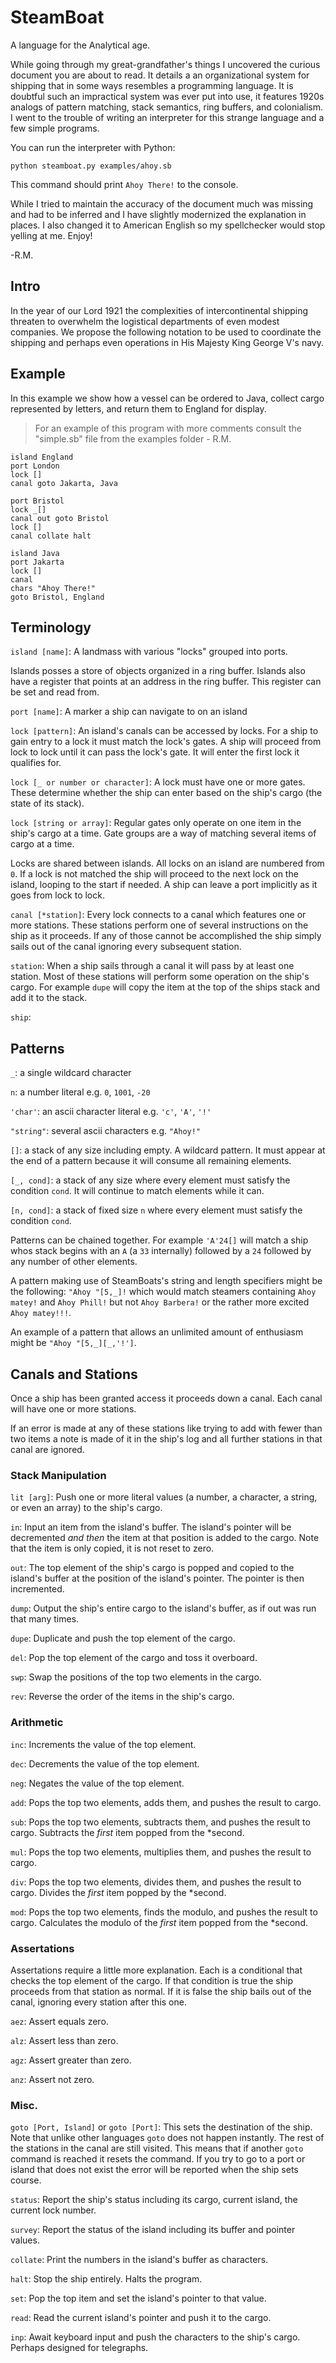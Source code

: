 # SteamBoat
A language for the Analytical age.

While going through my great-grandfather's things I uncovered the curious document you are about to read. It details a an organizational system for shipping that in some ways resembles a programming language. It is doubtful such an impractical system was ever put into use, it features 1920s analogs of pattern matching, stack semantics, ring buffers, and colonialism. I went to the trouble of writing an interpreter for this strange language and a few simple programs. 

You can run the interpreter with Python:

```
python steamboat.py examples/ahoy.sb
```

This command should print `Ahoy There!` to the console.

While I tried to maintain the accuracy of the document much was missing and had to be inferred and I have slightly modernized the explanation in places. I also changed it to American English so my spellchecker would stop yelling at me. Enjoy!

-R.M.

## Intro
In the year of our Lord 1921 the complexities of intercontinental shipping threaten to overwhelm the logistical departments of even modest companies. We propose the following notation to be used to coordinate the shipping and perhaps even operations in His Majesty King George V's navy.

## Example
In this example we show how a vessel can be ordered to Java, collect cargo represented by letters, and return them to England for display.
> For an example of this program with more comments consult the "simple.sb" file from the examples folder - R.M.
```
island England
port London
lock []
canal goto Jakarta, Java

port Bristol
lock _[]
canal out goto Bristol
lock []
canal collate halt

island Java
port Jakarta
lock []
canal
chars "Ahoy There!"
goto Bristol, England
```

## Terminology
`island [name]`: A landmass with various "locks" grouped into ports.

Islands posses a store of objects organized in a ring buffer. Islands also have a register that points at an address in the ring buffer. This register can be set and read from.

`port [name]`: A marker a ship can navigate to on an island

`lock [pattern]`: An island's canals can be accessed by locks. For a ship to gain entry to a lock it must match the lock's gates. A ship will proceed from lock to lock until it can pass the lock's gate. It will enter the first lock it qualifies for.

`lock [_ or number or character]`: A lock must have one or more gates. These determine whether the ship can enter based on the ship's cargo (the state of its stack).

`lock [string or array]`: Regular gates only operate on one item in the ship's cargo at a time. Gate groups are a way of matching several items of cargo at a time.

Locks are shared between islands. All locks on an island are numbered from `0`. If a lock is not matched the ship will proceed to the next lock on the island, looping to the start if needed. A ship can leave a port implicitly as it goes from lock to lock.

`canal [*station]`: Every lock connects to a canal which features one or more stations. These stations perform one of several instructions on the ship as it proceeds. If any of those cannot be accomplished the ship simply sails out of the canal ignoring every subsequent station.

`station`: When a ship sails through a canal it will pass by at least one station. Most of these stations will perform some operation on the ship's cargo. For example `dupe` will copy the item at the top of the ships stack and add it to the stack.

`ship`: 

## Patterns

`_`: a single wildcard character 

`n`: a number literal e.g. `0`, `1001`, `-20`

`'char'`: an ascii character literal e.g. `'c'`, `'A'`, `'!'`

`"string"`: several ascii characters e.g. `"Ahoy!"`

`[]`: a stack of any size including empty. A wildcard pattern. It must appear at the end of a pattern because it will consume all remaining elements.

`[_, cond]`: a stack of any size where every element must satisfy the condition `cond`. It will continue to match elements while it can.

`[n, cond]`: a stack of fixed size `n` where every element must satisfy the condition `cond`. 

Patterns can be chained together. For example `'A'24[]` will match a ship whos stack begins with an `A` (a `33` internally) followed by a `24` followed by any number of other elements.

A pattern making use of SteamBoats's string and length specifiers might be the following: `"Ahoy "[5,_]!` which would match steamers containing `Ahoy matey!` and `Ahoy Phill!` but not `Ahoy Barbera!` or the rather more excited `Ahoy matey!!!`.

An example of a pattern that allows an unlimited amount of enthusiasm might be `"Ahoy "[5,_][_,'!']`.

## Canals and Stations

Once a ship has been granted access it proceeds down a canal. Each canal will have one or more stations.

If an error is made at any of these stations like trying to add with fewer than two items a note is made of it in the ship's log and all further stations in that canal are ignored.

### Stack Manipulation
`lit [arg]`: Push one or more literal values (a number, a character, a string, or even an array) to the ship's cargo.

`in`: Input an item from the island's buffer. The island's pointer will be decremented *and then* the item at that position is added to the cargo. Note that the item is only copied, it is not reset to zero.

`out`: The top element of the ship's cargo is popped and copied to the island's buffer at the position of the island's pointer. The pointer is then incremented.

`dump`: Output the ship's entire cargo to the island's buffer, as if out was run that many times.

`dupe`: Duplicate and push the top element of the cargo.

`del`: Pop the top element of the cargo and toss it overboard.

`swp`: Swap the positions of the top two elements in the cargo.

`rev`: Reverse the order of the items in the ship's cargo.

### Arithmetic

`inc`: Increments the value of the top element.

`dec`: Decrements the value of the top element.

`neg`: Negates the value of the top element.

`add`: Pops the top two elements, adds them, and pushes the result to cargo.

`sub`: Pops the top two elements, subtracts them, and pushes the result to cargo. Subtracts the *first* item popped from the *second.

`mul`: Pops the top two elements, multiplies them, and pushes the result to cargo.

`div`: Pops the top two elements, divides them, and pushes the result to cargo. Divides the *first* item popped by the *second.

`mod`: Pops the top two elements, finds the modulo, and pushes the result to cargo. Calculates the modulo of the *first* item popped from the *second.

### Assertations

Assertations require a little more explanation. Each is a conditional that checks the top element of the cargo. If that condition is true the ship proceeds from that station as normal. If it is false the ship bails out of the canal, ignoring every station after this one.

`aez`: Assert equals zero.

`alz`: Assert less than zero.

`agz`: Assert greater than zero.

`anz`: Assert not zero.

### Misc.

`goto [Port, Island]` or `goto [Port]`: This sets the destination of the ship. Note that unlike other languages `goto` does not happen instantly. The rest of the stations in the canal are still visited. This means that if another `goto` command is reached it resets the command. If you try to go to a port or island that does not exist the error will be reported when the ship sets course.

`status`: Report the ship's status including its cargo, current island, the current lock number.

`survey`: Report the status of the island including its buffer and pointer values.

`collate`: Print the numbers in the island's buffer as characters.

`halt`: Stop the ship entirely. Halts the program.

`set`: Pop the top item and set the island's pointer to that value.

`read`: Read the current island's pointer and push it to the cargo.

`inp`: Await keyboard input and push the characters to the ship's cargo. Perhaps designed for telegraphs.